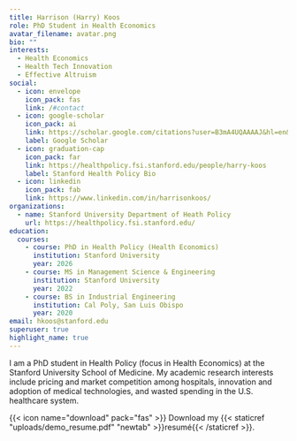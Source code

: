 ```yaml
---
title: Harrison (Harry) Koos
role: PhD Student in Health Economics
avatar_filename: avatar.png
bio: ""
interests:
  - Health Economics
  - Health Tech Innovation
  - Effective Altruism
social:
  - icon: envelope
    icon_pack: fas
    link: /#contact
  - icon: google-scholar
    icon_pack: ai
    link: https://scholar.google.com/citations?user=B3mA4UQAAAAJ&hl=en&oi=sra
    label: Google Scholar
  - icon: graduation-cap
    icon_pack: far
    link: https://healthpolicy.fsi.stanford.edu/people/harry-koos
    label: Stanford Health Policy Bio
  - icon: linkedin
    icon_pack: fab
    link: https://www.linkedin.com/in/harrisonkoos/
organizations:
  - name: Stanford University Department of Heath Policy
    url: https://healthpolicy.fsi.stanford.edu/
education:
  courses:
    - course: PhD in Health Policy (Health Economics)
      institution: Stanford University
      year: 2026
    - course: MS in Management Science & Engineering
      institution: Stanford University
      year: 2022
    - course: BS in Industrial Engineering
      institution: Cal Poly, San Luis Obispo
      year: 2020
email: hkoos@stanford.edu
superuser: true
highlight_name: true
---
```

I am a PhD student in Health Policy (focus in Health Economics) at the Stanford University School of Medicine. My academic research interests include pricing and market competition among hospitals, innovation and adoption of medical technologies, and wasted spending in the U.S. healthcare system. 

{{< icon name="download" pack="fas" >}} Download my {{< staticref "uploads/demo_resume.pdf" "newtab" >}}resumé{{< /staticref >}}.